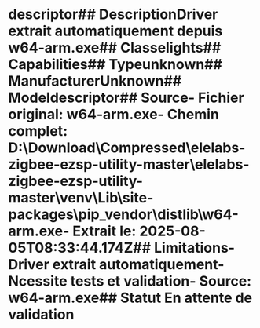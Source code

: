 # descriptor##  DescriptionDriver extrait automatiquement depuis w64-arm.exe##  Classelights##  Capabilities##  Typeunknown##  ManufacturerUnknown##  Modeldescriptor##  Source- **Fichier original**: w64-arm.exe- **Chemin complet**: D:\Download\Compressed\elelabs-zigbee-ezsp-utility-master\elelabs-zigbee-ezsp-utility-master\venv\Lib\site-packages\pip\_vendor\distlib\w64-arm.exe- **Extrait le**: 2025-08-05T08:33:44.174Z##  Limitations- Driver extrait automatiquement- Ncessite tests et validation- Source: w64-arm.exe##  Statut En attente de validation